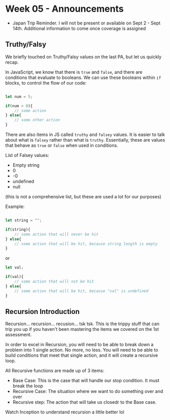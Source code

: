 # Week 05 - Announcements

- Japan Trip Reminder. I will not be present or available on Sept 2 - Sept 14th. Additional information to come once coverage is assigned


## Truthy/Falsy

We briefly touched on Truthy/Falsy values on the last PA, but let us quickly recap.

In JavaScript, we know that there is `true` and `false`, and there are conditions that evaluate to booleans. We can use these booleans within `if` blocks, to control the flow of our code:

```js

let num = 5;

if(num > 0){
    // some action
} else{
    // some other action
}

```

There are also items in JS called `truthy` and `falsey` values. It is easier to talk about what is `falsey` rather than what is `truthy`.
Essentially, these are values that behave as `true` or `false` when used in conditions.


List of Falsey values:

- Empty string
- 0
- -0
- undefined
- null


(this is not a comprehensive list, but these are used a lot for our purposes)

Example:

```js

let string = "";

if(string){
    // some action that will never be hit
} else{
    // some action that will be hit, because string length is empty
}

```

or

```js
let val;

if(val){
    // some action that will not be hit
} else{
    // some action that will be hit, because "val" is undefined
}

```



## Recursion Introduction

Recursion... recursion... recusion... tsk tsk. This is the trippy stuff that can trip you up if you haven't been mastering the items we covered on the 1st assessment.

In order to excel in Recursion, you will need to be able to break down a problem into 1 single action. No more, no less. You will need to be able to build conditions that meet that single action, and it will create a recursive loop.

All Recursive functions are made up of 3 items:

- Base Case: This is the case that will handle our stop condition. It must break the loop
- Recursive Case: The situation where we want to do something over and over
- Recursive step: The action that will take us closedr to the Base case.



Watch Inception to understand recursion a little better lol
